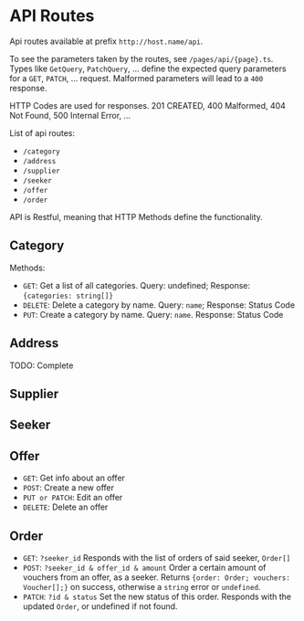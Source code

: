# API Routes

Api routes available at prefix `http://host.name/api`.

To see the parameters taken by the routes, see `/pages/api/{page}.ts`.
Types like `GetQuery`, `PatchQuery`, ... define the expected query parameters
for a `GET`, `PATCH`, ... request. Malformed parameters will lead to a `400` response.

HTTP Codes are used for responses. 201 CREATED, 400 Malformed, 404 Not Found, 500 Internal Error, ...


List of api routes:
- `/category`
- `/address`
- `/supplier`
- `/seeker`
- `/offer`
- `/order`

API is Restful, meaning that HTTP Methods define the functionality.

## Category
Methods:
- `GET`: Get a list of all categories. Query: undefined; Response: `{categories: string[]}`
- `DELETE`: Delete a category by name. Query: `name`; Response: Status Code
- `PUT`: Create a category by name. Query: `name`. Response: Status Code

## Address
TODO: Complete
## Supplier

## Seeker

## Offer
- `GET`: Get info about an offer
- `POST`: Create a new offer
- `PUT or PATCH`: Edit an offer
- `DELETE`: Delete an offer 

## Order
- `GET`: `?seeker_id` Responds with the list of orders of said seeker, `Order[]`
- `POST`: `?seeker_id & offer_id & amount` Order a certain amount of vouchers from an offer, as a seeker. Returns `{order: Order; vouchers: Voucher[];}`
  on success, otherwise a `string` error or `undefined`.
- `PATCH`: `?id & status` Set the new status of this order. Responds with the updated `Order`, or undefined if not found.
